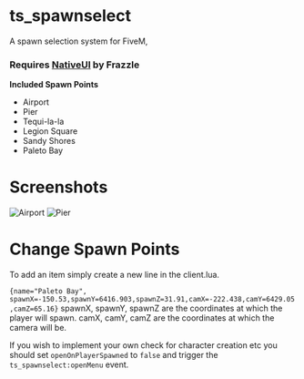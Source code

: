# ts_spawnselect
A spawn selection system for FiveM,

### Requires [NativeUI](https://forum.fivem.net/t/release-dev-nativeuilua/98318) by Frazzle

__Included Spawn Points__
* Airport
* Pier
* Tequi-la-la
* Legion Square
* Sandy Shores
* Paleto Bay

# Screenshots
![Airport](https://i.imgur.com/nnIDHpQ.png)
![Pier](https://i.imgur.com/oJhLtrt.png)

# Change Spawn Points
To add an item simply create a new line in the client.lua.

`{name="Paleto Bay", spawnX=-150.53,spawnY=6416.903,spawnZ=31.91,camX=-222.438,camY=6429.05,camZ=65.16}`
spawnX, spawnY, spawnZ are the coordinates at which the player will spawn. camX, camY, camZ are the coordinates at which the camera will be.

If you wish to implement your own check for character creation etc you should set `openOnPlayerSpawned` to `false` and trigger the `ts_spawnselect:openMenu` event.
